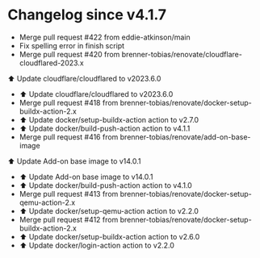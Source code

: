 # Changelog since v4.1.7
- Merge pull request #422 from eddie-atkinson/main 
- Fix spelling error in finish script 
- Merge pull request #420 from brenner-tobias/renovate/cloudflare-cloudflared-2023.x

⬆️ Update cloudflare/cloudflared to v2023.6.0 
- ⬆️ Update cloudflare/cloudflared to v2023.6.0 
- Merge pull request #418 from brenner-tobias/renovate/docker-setup-buildx-action-2.x 
- ⬆️ Update docker/setup-buildx-action action to v2.7.0 
- ⬆️ Update docker/build-push-action action to v4.1.1 
- Merge pull request #416 from brenner-tobias/renovate/add-on-base-image

⬆️ Update Add-on base image to v14.0.1 
- ⬆️ Update Add-on base image to v14.0.1 
- ⬆️ Update docker/build-push-action action to v4.1.0 
- Merge pull request #413 from brenner-tobias/renovate/docker-setup-qemu-action-2.x 
- ⬆️ Update docker/setup-qemu-action action to v2.2.0 
- Merge pull request #412 from brenner-tobias/renovate/docker-setup-buildx-action-2.x 
- ⬆️ Update docker/setup-buildx-action action to v2.6.0 
- ⬆️ Update docker/login-action action to v2.2.0 
